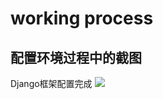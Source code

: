 # working process

## 配置环境过程中的截图
Django框架配置完成
![](http://ww1.sinaimg.cn/large/005N2p5vgy1fpc6b0az8ij311y0lc77h.jpg)






